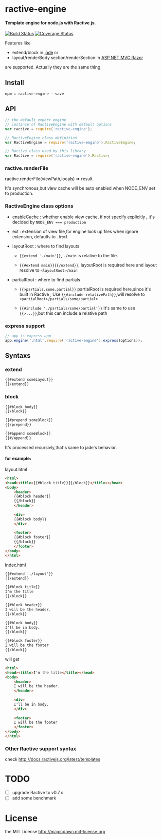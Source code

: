 # ractive-engine
#### Template engine for node.js with Ractive.js.
[![Build Status](https://travis-ci.org/magicdawn/ractive-engine.svg?branch=master)](https://travis-ci.org/magicdawn/ractive-engine)
[![Coverage Status](https://coveralls.io/repos/magicdawn/ractive-engine/badge.svg?branch=master&service=github)](https://coveralls.io/github/magicdawn/ractive-engine?branch=master)

Features like
- extend/block in [jade](http://jade-lang.com/) or
- layout/renderBody section/renderSection in [ASP.NET MVC Razor](http://www.asp.net/web-pages/overview/getting-started/introducing-razor-syntax-(c))

are supported. Actually they are the same thing.

## Install
```shell
npm i ractive-engine --save
```

## API
```js
// the default export engine
// instance of RactiveEngine with default options
var ractive = require('ractive-engine');

// RactiveEngine class definition
var RactiveEngine = require('ractive-engine').RactiveEngine;

// Ractive class used by this library
var Ractive = require('ractive-engine').Ractive;
```

### ractive.renderFile
ractive.renderFile(viewPath,locals) => result

It's synchronous,but view cache will be auto enabled when NODE_ENV set to production.

### RactiveEngine class options
- enableCache : whether enable view cache, if not specify explicitly , it's decided by `NODE_ENV === production`

- ext : extension of view file,for engine look up files when ignore extension, defaults to `.html`

- layoutRoot : where to find layouts
	- `{{extend './main'}}`, `./main` is relative to the file.

	- `{{#extend main}}{{/extend}}`,  layoutRoot is required here
		and layout resolve to `<layoutRoot>/main`

- partialRoot : where to find partials
	- `{{>partials.some.partial}}`
		partialRoot is required here,since it's built in Ractive , Use `{{#include relativePath}}`,will resolve to `<partialRoot>/partials/some/partial>`
		
	- `{{#include './partials/some/partial'}}` 
		It's same to use `{{>...}}`,but this can include a relative path

### express support
```js
// app is express app
app.engine('.html',require('ractive-engine').express(options));
```

## Syntaxs

### extend
```html
{{#extend someLayout}}
{{/extend}}
```

### block
```html
{{#block body}}
{{/block}}
```

```html
{{#prepend someBlock}}
{{/prepend}}
```

```html
{{#append someBlock}}
{{#/append}}
```

It's processed recursivly,that's same to jade's behavior.
#### for example:

layout.html
```html
<html>
<head><title>{{#block title}}{{/block}}</title></head>
<body>
	<header>
	{{#block header}}
	{{/block}}
	</header>
	
	<div>
	{{#block body}}
	</div>
	
	<footer>
	{{#block footer}}
	{{/block}}
	</footer>
</body>
</html>
```

index.html
```html
{{#extend './layout'}}
{{/extend}}

{{#block title}}
I'm the title
{{/block}}

{{#block header}}
I will be the header.
{{/block}}

{{#block body}}
I'll be in body.
{{/block}}

{{#block footer}}
I will be the footer
{{/block}}
```
will get
```html
<html>
<head><title>I'm the title</title></head>
<body>
	<header>
	I will be the header.
	</header>
	
	<div>
	I'll be in body.
	</div>
	
	<footer>
	I will be the footer
	</footer>
</body>
</html>
```

### Other Ractive support syntax
check http://docs.ractivejs.org/latest/templates

# TODO
- [ ] upgrade Ractive to v0.7.x
- [ ] add some benchmark

# License
the MIT License http://magicdawn.mit-license.org